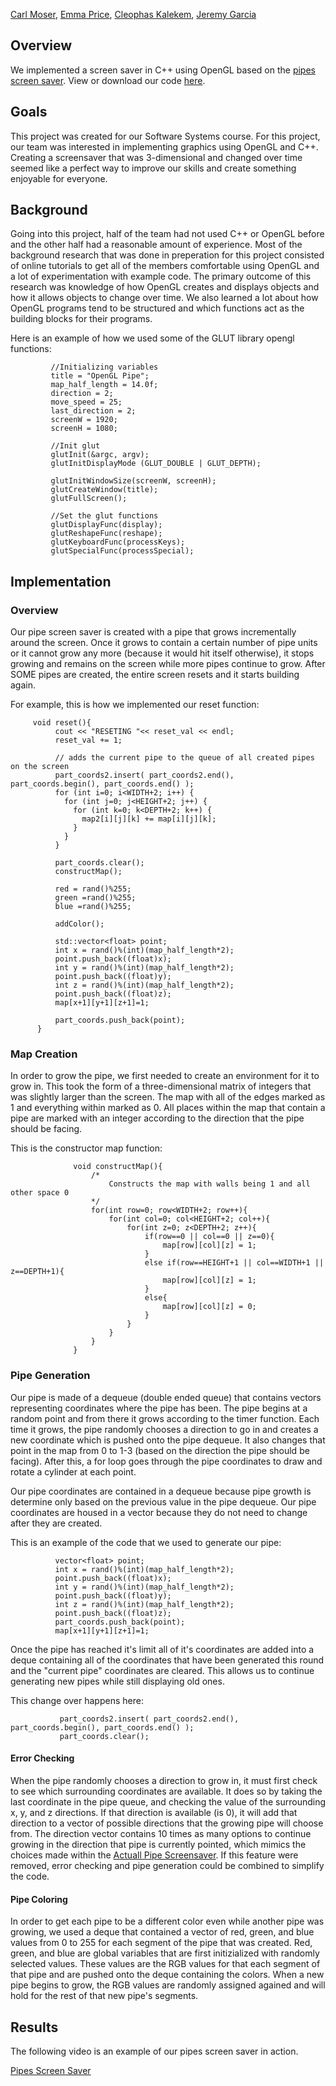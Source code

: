 [Carl Moser](https://github.com/cmoser96), [Emma Price](https://github.com/ejprice54321), [Cleophas Kalekem](https://github.com/kalekem), [Jeremy Garcia](https://github.com/jag-123)


## Overview
We implemented a screen saver in C++ using OpenGL based on the [pipes screen saver](https://www.youtube.com/watch?v=Uzx9ArZ7MUU). View or download our code [here](https://github.com/jag-123/SoftSysAmusedAnemone/tree/master/final).

## Goals
This project was created for our Software Systems course. For this project, our team was interested in implementing graphics using OpenGL and C++. Creating a screensaver that was 3-dimensional and changed over time seemed like a perfect way to improve our skills and create something enjoyable for everyone.

## Background
Going into this project, half of the team had not used C++ or OpenGL before and the other half had a reasonable amount of experience. Most of the background research that was done in preperation for this project consisted of online tutorials to get all of the members comfortable using OpenGL and a lot of experimentation with example code. The primary outcome of this research was knowledge of how OpenGL creates and displays objects and how it allows objects to change over time. We also learned a lot about how OpenGL programs tend to be structured and which functions act as the building blocks for their programs.

Here is an example of how we used some of the GLUT library opengl functions:

             //Initializing variables
             title = "OpenGL Pipe";
             map_half_length = 14.0f;
             direction = 2;
             move_speed = 25;
             last_direction = 2;
             screenW = 1920;
             screenH = 1080;

             //Init glut
             glutInit(&argc, argv);
             glutInitDisplayMode (GLUT_DOUBLE | GLUT_DEPTH);

             glutInitWindowSize(screenW, screenH);
             glutCreateWindow(title);
             glutFullScreen();

             //Set the glut functions
             glutDisplayFunc(display);
             glutReshapeFunc(reshape);
             glutKeyboardFunc(processKeys);
             glutSpecialFunc(processSpecial);

## Implementation
### Overview
Our pipe screen saver is created with a pipe that grows incrementally around the screen. Once it grows to contain a certain number of pipe units or it cannot grow any more (because it would hit itself otherwise), it stops growing and remains on the screen while more pipes continue to grow. After SOME pipes are created, the entire screen resets and it starts building again.

For example, this is how we implemented our reset function:

         void reset(){    
              cout << "RESETING "<< reset_val << endl;
              reset_val += 1;

              // adds the current pipe to the queue of all created pipes on the screen
              part_coords2.insert( part_coords2.end(), part_coords.begin(), part_coords.end() );
              for (int i=0; i<WIDTH+2; i++) {
                for (int j=0; j<HEIGHT+2; j++) {
                  for (int k=0; k<DEPTH+2; k++) {
                    map2[i][j][k] += map[i][j][k];
                  }
                }
              }

              part_coords.clear();
              constructMap();

              red = rand()%255;
              green =rand()%255;
              blue =rand()%255;

              addColor();

              std::vector<float> point;
              int x = rand()%(int)(map_half_length*2);
              point.push_back((float)x);
              int y = rand()%(int)(map_half_length*2);
              point.push_back((float)y);
              int z = rand()%(int)(map_half_length*2);
              point.push_back((float)z);
              map[x+1][y+1][z+1]=1;

              part_coords.push_back(point);
          }

### Map Creation
In order to grow the pipe, we first needed to create an environment for it to grow in. This took the form of a three-dimensional matrix of integers that was slightly larger than the screen. The map with all of the edges marked as 1 and everything within marked as 0. All places within the map that contain a pipe are marked with an integer according to the direction that the pipe should be facing.

This is the constructor map function:

                  void constructMap(){
                      /*
                          Constructs the map with walls being 1 and all other space 0
                      */
                      for(int row=0; row<WIDTH+2; row++){
                          for(int col=0; col<HEIGHT+2; col++){
                              for(int z=0; z<DEPTH+2; z++){
                                  if(row==0 || col==0 || z==0){
                                      map[row][col][z] = 1;
                                  }
                                  else if(row==HEIGHT+1 || col==WIDTH+1 || z==DEPTH+1){
                                      map[row][col][z] = 1;
                                  }
                                  else{
                                      map[row][col][z] = 0;
                                  }
                              }
                          }
                      }
                  }

### Pipe Generation
Our pipe is made of a dequeue (double ended queue) that contains vectors representing coordinates where the pipe has been. The pipe begins at a random point and from there it grows according to the timer function. Each time it grows, the pipe randomly chooses a direction to go in and creates a new coordinate which is pushed onto the pipe dequeue. It also changes that point in the map from 0 to 1-3 (based on the direction the pipe should be facing). After this, a for loop goes through the pipe coordinates to draw and rotate a cylinder at each point.

Our pipe coordinates are contained in a dequeue because pipe growth is determine only based on the previous value in the pipe dequeue. Our pipe coordinates are housed in a vector because they do not need to change after they are created.

This is an example of the code that we used to generate our pipe:

              vector<float> point;
              int x = rand()%(int)(map_half_length*2);
              point.push_back((float)x);
              int y = rand()%(int)(map_half_length*2);
              point.push_back((float)y);
              int z = rand()%(int)(map_half_length*2);
              point.push_back((float)z);
              part_coords.push_back(point);
              map[x+1][y+1][z+1]=1;

Once the pipe has reached it's limit all of it's coordinates are added into a deque containing all of the coordinates that have been generated this round and the "current pipe" coordinates are cleared. This allows us to continue generating new pipes while still displaying old ones.

This change over happens here:

               part_coords2.insert( part_coords2.end(), part_coords.begin(), part_coords.end() );
               part_coords.clear();

#### Error Checking
When the pipe randomly chooses a direction to grow in, it must first check to see which surrounding coordinates are available. It does so by taking the last coordinate in the pipe queue, and checking the value of the surrounding x, y, and z directions. If that direction is available (is 0), it will add that direction to a vector of possible directions that the growing pipe will choose from. The direction vector contains 10 times as many options to continue growing in the direction that pipe is currently pointed, which mimics the choices made within the [Actuall Pipe Screensaver](https://www.youtube.com/watch?v=Uzx9ArZ7MUU). If this feature were removed, error checking and pipe generation could be combined to simplify the code.

#### Pipe Coloring
In order to get each pipe to be a different color even while another pipe was growing, we used a deque that contained a vector of red, green, and blue values from 0 to 255 for each segment of the pipe that was created. Red, green, and blue are global variables that are first initizialized with randomly selected values. These values are the RGB values for that each segment of that pipe and are pushed onto the deque containing the colors. When a new pipe begins to grow, the RGB values are randomly assigned agained and will hold for the rest of that new pipe's segments. 

## Results
The following video is an example of our pipes screen saver in action.

[Pipes Screen Saver](https://www.youtube.com/watch?v=aWCM1NLJ_yE&feature=youtu.be)

